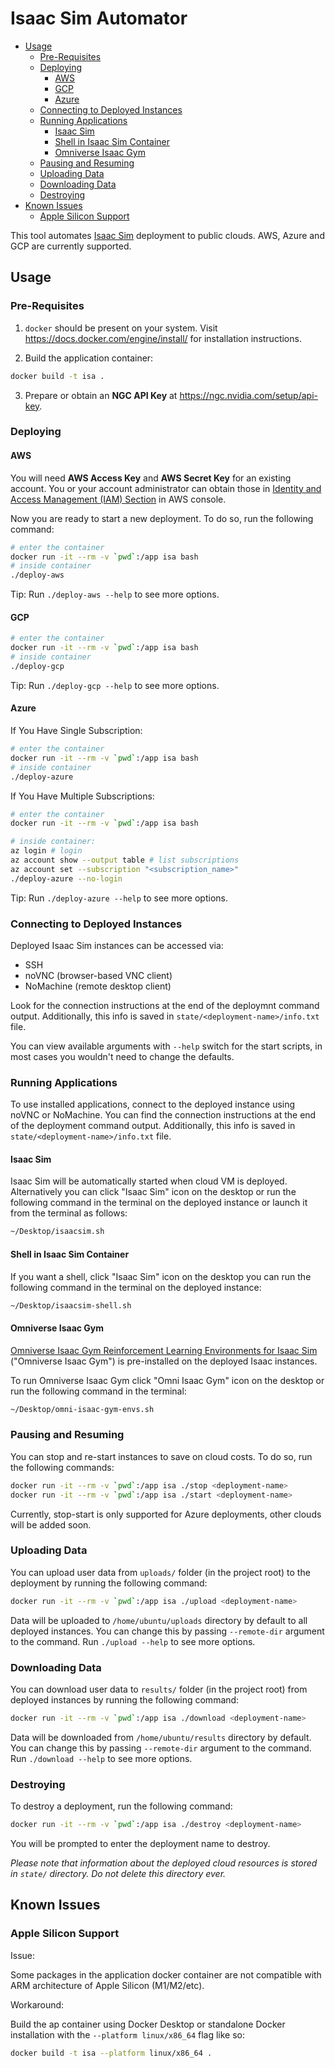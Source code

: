 # Isaac Sim Automator

- [Usage](#usage)
  - [Pre-Requisites](#pre-requisites)
  - [Deploying](#deploying)
    - [AWS](#aws)
    - [GCP](#gcp)
    - [Azure](#azure)
  - [Connecting to Deployed Instances](#connecting-to-deployed-instances)
  - [Running Applications](#running-applications)
    - [Isaac Sim](#isaac-sim)
    - [Shell in Isaac Sim Container](#shell-in-isaac-sim-container)
    - [Omniverse Isaac Gym](#omniverse-isaac-gym)
  - [Pausing and Resuming](#pausing-and-resuming)
  - [Uploading Data](#uploading-data)
  - [Downloading Data](#downloading-data)
  - [Destroying](#destroying)
- [Known Issues](#known-issues)
  - [Apple Silicon Support](#apple-silicon-support)

This tool automates [Isaac Sim](https://developer.nvidia.com/isaac-sim) deployment to public clouds. AWS, Azure and GCP are currently supported.

## Usage

### Pre-Requisites

1. `docker` should be present on your system. Visit <https://docs.docker.com/engine/install/> for installation instructions.

2. Build the application container:

```sh
docker build -t isa .
```

3. Prepare or obtain an **NGC API Key** at <https://ngc.nvidia.com/setup/api-key>.

### Deploying

#### AWS

You will need **AWS Access Key** and **AWS Secret Key** for an existing account. You or your account administrator can obtain those in [Identity and Access Management (IAM) Section](https://console.aws.amazon.com/iamv2/home#/home) in AWS console.

Now you are ready to start a new deployment. To do so, run the following command:

```sh
# enter the container
docker run -it --rm -v `pwd`:/app isa bash
# inside container
./deploy-aws
```

Tip: Run `./deploy-aws --help` to see more options.

#### GCP

```sh
# enter the container
docker run -it --rm -v `pwd`:/app isa bash
# inside container
./deploy-gcp
```

Tip: Run `./deploy-gcp --help` to see more options.

#### Azure

If You Have Single Subscription:

```sh
# enter the container
docker run -it --rm -v `pwd`:/app isa bash
# inside container
./deploy-azure
```

If You Have Multiple Subscriptions:

```sh
# enter the container
docker run -it --rm -v `pwd`:/app isa bash

# inside container:
az login # login
az account show --output table # list subscriptions
az account set --subscription "<subscription_name>"
./deploy-azure --no-login
```

Tip: Run `./deploy-azure --help` to see more options.

### Connecting to Deployed Instances

Deployed Isaac Sim instances can be accessed via:

- SSH
- noVNC (browser-based VNC client)
- NoMachine (remote desktop client)

Look for the connection instructions at the end of the deploymnt command output. Additionally, this info is saved in `state/<deployment-name>/info.txt` file.

You can view available arguments with `--help` switch for the start scripts, in most cases you wouldn't need to change the defaults.

### Running Applications

To use installed applications, connect to the deployed instance using noVNC or NoMachine. You can find the connection instructions at the end of the deployment command output. Additionally, this info is saved in `state/<deployment-name>/info.txt` file.

#### Isaac Sim

Isaac Sim will be automatically started when cloud VM is deployed. Alternatively you can click "Isaac Sim" icon on the desktop or run the following command in the terminal on the deployed instance or launch it from the terminal as follows:

```sh
~/Desktop/isaacsim.sh
```

#### Shell in Isaac Sim Container

If you want a shell, click "Isaac Sim" icon on the desktop you can run the following command in the terminal on the deployed instance:

```sh
~/Desktop/isaacsim-shell.sh
```

#### Omniverse Isaac Gym

[Omniverse Isaac Gym Reinforcement Learning Environments for Isaac Sim](https://github.com/NVIDIA-Omniverse/OmniIsaacGymEnvs) ("Omniverse Isaac Gym") is pre-installed on the deployed Isaac instances.

To run Omniverse Isaac Gym click "Omni Isaac Gym" icon on the desktop or run the following command in the terminal:

```sh
~/Desktop/omni-isaac-gym-envs.sh
```

### Pausing and Resuming

You can stop and re-start instances to save on cloud costs. To do so, run the following commands:

```sh
docker run -it --rm -v `pwd`:/app isa ./stop <deployment-name>
docker run -it --rm -v `pwd`:/app isa ./start <deployment-name>
```

Currently, stop-start is only supported for Azure deployments, other clouds will be added soon.

### Uploading Data

You can upload user data from `uploads/` folder (in the project root) to the deployment by running the following command:

```sh
docker run -it --rm -v `pwd`:/app isa ./upload <deployment-name>
```

Data will be uploaded to `/home/ubuntu/uploads` directory by default to all deployed instances. You can change this by passing `--remote-dir` argument to the command. Run `./upload --help` to see more options.

### Downloading Data

You can download user data to `results/` folder (in the project root) from deployed instances by running the following command:

```sh
docker run -it --rm -v `pwd`:/app isa ./download <deployment-name>
```

Data will be downloaded from `/home/ubuntu/results` directory by default. You can change this by passing `--remote-dir` argument to the command. Run `./download --help` to see more options.

### Destroying

To destroy a deployment, run the following command:

```sh
docker run -it --rm -v `pwd`:/app isa ./destroy <deployment-name>
```

You will be prompted to enter the deployment name to destroy.

*Please note that information about the deployed cloud resources is stored in `state/` directory. Do not delete this directory ever.*

## Known Issues

### Apple Silicon Support

Issue:

Some packages in the application docker container are not compatible with ARM architecture of Apple Silicon (M1/M2/etc).

Workaround:

Build the ap container using Docker Desktop or standalone Docker installation with the `--platform linux/x86_64` flag like so:

```sh
docker build -t isa --platform linux/x86_64 .
```
